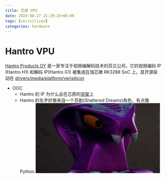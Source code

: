 ```yaml
---
title: 芯原 VPU
date: 2024-08-27 15:29:25+08:00
tags: [verisilicon]
categories: hardware
---
```


# Hantro VPU

[Hantro Products OY](https://www.nexitventures.com/cases/hantro-products-oy/) 是一家专注于视频编解码技术的芬兰公司，它的视频编码 IP (Hantro H1) 和解码 IP(Hantro G1) 被集成在瑞芯微 RK3288 SoC 上。其开源驱动在 [drivers/media/platform/verisilicon](https://elixir.bootlin.com/linux/v6.10.6/source/drivers/media/platform/verisilicon)

<!--more-->

- OOC
    - Hantro 的 IP 为什么会在芯原的[货架](https://www.verisilicon.com/cn/IPPortfolio/HantroVPUIP)上
    - Hantro 的名字好像来自一个芬剧(Shattered Dreams)角色，有点像 Python
    ![Hantro](/images/verisilicon/hantro.jpeg)


